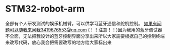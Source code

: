# STM32-robot-arm
全部有个人研发测试的娱乐机械臂，可以供学习蓝牙通信和舵机控制。
如果有问题可以随我来问我3419676553@qq.com
(！！注意！！)因为我用的蓝牙调试器不全面，无法把我设计的蓝牙控制界面分享出来所以大家需要根据自己的控制终端来改写代码，放心我会把需要改写的地方给大家标出来

